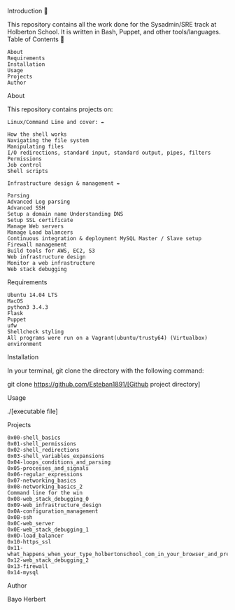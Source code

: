 Introduction 📓

This repository contains all the work done for the Sysadmin/SRE track at Holberton School. It is written in Bash, Puppet, and other tools/languages.
Table of Contents 📂

    About
    Requirements
    Installation
    Usage
    Projects
    Author

About

This repository contains projects on:

    Linux/Command Line and cover: ✒️

    How the shell works
    Navigating the file system
    Manipulating files
    I/O redirections, standard input, standard output, pipes, filters
    Permissions
    Job control
    Shell scripts

    Infrastructure design & management ✒️

    Parsing
    Advanced Log parsing
    Advanced SSH
    Setup a domain name Understanding DNS
    Setup SSL certificate
    Manage Web servers
    Manage Load balancers
    Continuous integration & deployment MySQL Master / Slave setup
    Firewall management
    Build tools for AWS, EC2, S3
    Web infrastructure design
    Monitor a web infrastructure
    Web stack debugging

Requirements

    Ubuntu 14.04 LTS
    MacOS
    python3 3.4.3
    Flask
    Puppet
    ufw
    Shellcheck styling
    All programs were run on a Vagrant(ubuntu/trusty64) (Virtualbox) environment

Installation

In your terminal, git clone the directory with the following command:

git clone https://github.com/Esteban1891/[Github project directory]

Usage

./[executable file]

Projects

    0x00-shell_basics
    0x01-shell_permissions
    0x02-shell_redirections
    0x03-shell_variables_expansions
    0x04-loops_conditions_and_parsing
    0x05-processes_and_signals
    0x06-regular_expressions
    0x07-networking_basics
    0x08-networking_basics_2
    Command line for the win
    0x08-web_stack_debugging_0
    0x09-web_infrastructure_design
    0x0A-configuration_management
    0x0B-ssh
    0x0C-web_server
    0x0E-web_stack_debugging_1
    0x0D-load_balancer
    0x10-https_ssl
    0x11-what_happens_when_your_type_holbertonschool_com_in_your_browser_and_press_enter
    0x12-web_stack_debugging_2
    0x13-firewall
    0x14-mysql

Author

Bayo Herbert
